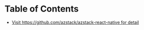 # Table of Contents

* [Visit https://github.com/azstack/azstack-react-native for detail](https://github.com/azstack/azstack-react-native)
